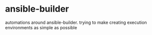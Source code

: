 # ansible-builder
automations around ansible-builder.  trying to make creating execution environments as simple as possible
